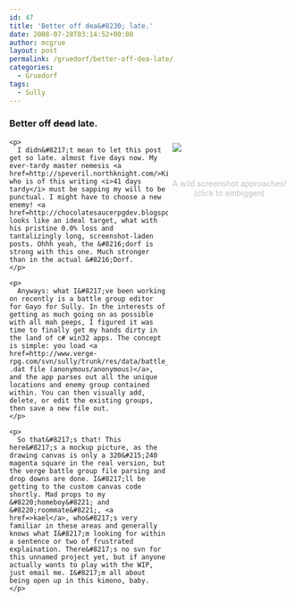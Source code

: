 ```yaml
---
id: 47
title: 'Better off dea&#8230; late.'
date: 2008-07-28T03:14:52+00:00
author: mcgrue
layout: post
permalink: /gruedorf/better-off-dea-late/
categories:
  - Gruedorf
tags:
  - Sully
---
```

### Better off <s>dead</s> late.

<div style="float: right; padding: 4px; margin: 4px;">
  <a href="http://www.egometry.com/files/gruedorf_challenge/038/gruedorf-2008-07-28_battle_editor.png"><img src="http://www.egometry.com/files/gruedorf_challenge/038/gruedorf-2008-07-28_battle_editor-thumb.png" /></a></p> 
  
  <div align="center">
    <span style="color: silver; font-size: -1;"><br /> <br />A wild screenshot approaches!<br />(click to embiggen)</div> </div> 
    
    <p>
      I didn&#8217;t mean to let this post get so late. almost five days now. My ever-tardy master nemesis <a href=http://speveril.northknight.com/>Kildorf</a>, who is of this writing <i>41 days tardy</i> must be sapping my will to be punctual. I might have to choose a new enemy! <a href=http://chocolatesaucerpgdev.blogspot.com/>glambourine</a> looks like an ideal target, what with his pristine 0.0% loss and tantalizingly long, screenshot-laden posts. Ohhh yeah, the &#8216;dorf is strong with this one. Much stronger than in the actual &#8216;Dorf.
    </p>
    
    <p>
      Anyways: what I&#8217;ve been working on recently is a battle group editor for Gayo for Sully. In the interests of getting as much going on as possible with all mah peeps, I figured it was time to finally get my hands dirty in the land of c# win32 apps. The concept is simple: you load <a href=http://www.verge-rpg.com/svn/sully/trunk/res/data/battle_group.dat>a .dat file (anonymous/anonymous)</a>, and the app parses out all the unique locations and enemy group contained within. You can then visually add, delete, or edit the existing groups, then save a new file out.
    </p>
    
    <p>
      So that&#8217;s that! This here&#8217;s a mockup picture, as the drawing canvas is only a 320&#215;240 magenta square in the real version, but the verge battle group file parsing and drop downs are done. I&#8217;ll be getting to the custom canvas code shortly. Mad props to my &#8220;homeboy&#8221; and &#8220;roommate&#8221;, <a href=>kael</a>, who&#8217;s very familiar in these areas and generally knows what I&#8217;m looking for within a sentence or two of frustrated explaination. There&#8217;s no svn for this unnamed project yet, but if anyone actually wants to play with the WIP, just email me. I&#8217;m all about being open up in this kimono, baby.
    </p>